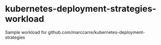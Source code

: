 # kubernetes-deployment-strategies-workload
Sample workload for github.com/marccarre/kubernetes-deployment-strategies
